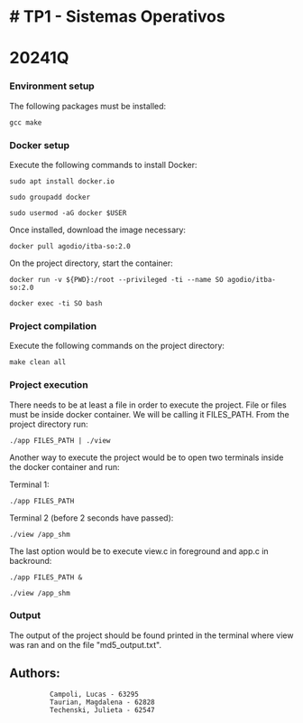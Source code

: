 # # TP1 - Sistemas Operativos
# 20241Q

### Environment setup

The following packages must be installed:

    gcc make

### Docker setup

Execute the following commands to install Docker:
    
    sudo apt install docker.io

    sudo groupadd docker

    sudo usermod -aG docker $USER 

Once installed, download the image necessary:

    docker pull agodio/itba-so:2.0

On the project directory, start the container:

    docker run -v ${PWD}:/root --privileged -ti --name SO agodio/itba-so:2.0

    docker exec -ti SO bash

### Project compilation

Execute the following commands on the project directory:

    make clean all

### Project execution

There needs to be at least a file in order to execute the project. File or files must be inside docker container. We will be calling it FILES_PATH.
From the project directory run:

    ./app FILES_PATH | ./view
    
Another way to execute the project would be to open two terminals inside the docker container and run:

Terminal 1:

    ./app FILES_PATH

Terminal 2 (before 2 seconds have passed):

    ./view /app_shm

The last option would be to execute view.c in foreground and app.c in backround:

    ./app FILES_PATH &

    ./view /app_shm

### Output

The output of the project should be found printed in the terminal where view was ran and on the file "md5_output.txt".

## Authors:
              Campoli, Lucas - 63295
              Taurian, Magdalena - 62828
              Techenski, Julieta - 62547
